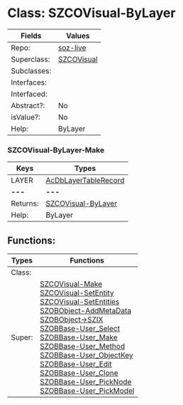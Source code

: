 
# Class:	SZCOVisual-ByLayer

| Fields | Values |
| --------- | --------- |
| Repo: | [soz-live](/repos/soz-live.html) |
| Superclass: | [SZCOVisual](SZCOVisual.html) |
| Subclasses: |  |
| Interfaces: |  |
| Interfaced: |  |
| Abstract?: | No |
| isValue?: | No |
| Help: | ByLayer |

### SZCOVisual-ByLayer-Make

| Keys | Types |
| --------- | --------- |
| LAYER | [AcDbLayerTableRecord](AcDbLayerTableRecord.html) |
| **---** | **---** |
| Returns: | [SZCOVisual-ByLayer](SZCOVisual-ByLayer.html) |
| Help: | ByLayer |


## Functions:

| Types | Functions |
| --------- | --------- |
| Class: |  |
| Super: | [SZCOVisual-Make](SZCOVisual.html) <br> [SZCOVisual-SetEntity](SZCOVisual.html) <br> [SZCOVisual-SetEntities](SZCOVisual.html) <br> [SZOBObject-AddMetaData](SZOBObject.html) <br> [SZOBObject->SZIX](SZOBObject.html) <br> [SZOBBase-User_Select](SZOBBase.html) <br> [SZOBBase-User_Make](SZOBBase.html) <br> [SZOBBase-User_Method](SZOBBase.html) <br> [SZOBBase-User_ObjectKey](SZOBBase.html) <br> [SZOBBase-User_Edit](SZOBBase.html) <br> [SZOBBase-User_Clone](SZOBBase.html) <br> [SZOBBase-User_PickNode](SZOBBase.html) <br> [SZOBBase-User_PickModel](SZOBBase.html) |


